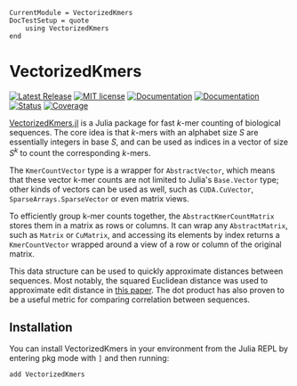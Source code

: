 ```@meta
CurrentModule = VectorizedKmers
DocTestSetup = quote
    using VectorizedKmers
end
```

# VectorizedKmers

[![Latest Release](https://img.shields.io/github/release/anton083/VectorizedKmers.jl.svg)](https://github.com/anton083/VectorizedKmers.jl/releases/latest)
[![MIT license](https://img.shields.io/badge/license-MIT-green.svg)](https://opensource.org/license/MIT)
[![Documentation](https://img.shields.io/badge/docs-stable-blue.svg)](https://anton083.github.io/VectorizedKmers.jl/stable/)
[![Documentation](https://img.shields.io/badge/docs-latest-blue.svg)](https://anton083.github.io/VectorizedKmers.jl/dev/)
[![Status](https://github.com/anton083/VectorizedKmers.jl/actions/workflows/CI.yml/badge.svg?branch=main)](https://github.com/anton083/VectorizedKmers.jl/actions/workflows/CI.yml?query=branch%3Amain)
[![Coverage](https://codecov.io/gh/anton083/VectorizedKmers.jl/branch/main/graph/badge.svg)](https://codecov.io/gh/anton083/VectorizedKmers.jl)

[VectorizedKmers.jl](https://github.com/anton083/VectorizedKmers.jl) is a Julia package for fast $k$-mer counting of biological sequences. The core idea is that $k$-mers with an alphabet size $S$ are essentially integers in base $S$, and can be used as indices in a vector of size $S^k$ to count the corresponding $k$-mers.

The `KmerCountVector` type is a wrapper for `AbstractVector`, which means that these vector k-mer counts are not limited to Julia's `Base.Vector` type; other kinds of vectors can be used as well, such as `CUDA.CuVector`, `SparseArrays.SparseVector` or even matrix views.

To efficiently group k-mer counts together, the `AbstractKmerCountMatrix` stores them in a matrix as rows or columns. It can wrap any `AbstractMatrix`, such as `Matrix` or `CuMatrix`, and accessing its elements by index returns a `KmerCountVector` wrapped around a view of a row or column of the original matrix.

This data structure can be used to quickly approximate distances between sequences. Most notably, the squared Euclidean distance was used to approximate edit distance in [this paper](https://doi.org/10.1093/nar/gkz657). The dot product has also proven to be a useful metric for comparing correlation between sequences.

## Installation

You can install VectorizedKmers in your environment from the Julia REPL by entering pkg mode with `]` and then running:

```
add VectorizedKmers
```